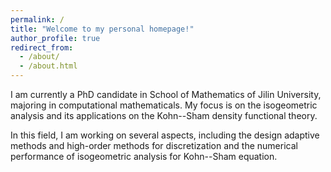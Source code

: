```yaml
---
permalink: /
title: "Welcome to my personal homepage!"
author_profile: true
redirect_from: 
  - /about/
  - /about.html
---
```


I am currently a PhD candidate in School of Mathematics of Jilin University, majoring in computational mathematicals. My focus is on the isogeometric analysis and its applications on the Kohn--Sham density functional theory.

In this field, I am working on several aspects, including the design adaptive methods and high-order methods for discretization and the numerical performance of isogeometric analysis for Kohn--Sham equation.

